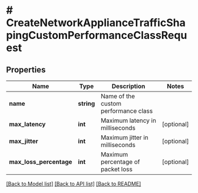 # # CreateNetworkApplianceTrafficShapingCustomPerformanceClassRequest

## Properties

Name | Type | Description | Notes
------------ | ------------- | ------------- | -------------
**name** | **string** | Name of the custom performance class |
**max_latency** | **int** | Maximum latency in milliseconds | [optional]
**max_jitter** | **int** | Maximum jitter in milliseconds | [optional]
**max_loss_percentage** | **int** | Maximum percentage of packet loss | [optional]

[[Back to Model list]](../../README.md#models) [[Back to API list]](../../README.md#endpoints) [[Back to README]](../../README.md)

